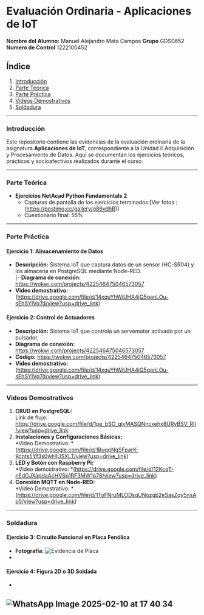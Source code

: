 # Evaluación Ordinaria - Aplicaciones de IoT  
**Nombre del Alumno:** Manuel Alejandro Mata Campos
**Grupo** GDS0652  
**Numero de Control** 1222100452

## Índice  
1. [Introducción](#introducción)  
2. [Parte Teórica](#parte-teórica)  
3. [Parte Práctica](#parte-práctica)  
4. [Videos Demostrativos](#videos-demostrativos)  
5. [Soldadura](#soldadura)  

---

### Introducción  
Este repositorio contiene las evidencias de la evaluación ordinaria de la asignatura **Aplicaciones de IoT**, correspondiente a la Unidad I: Adquisición y Procesamiento de Datos. Aquí se documentan los ejercicios teóricos, prácticos y socioafectivos realizados durante el curso.

---

### Parte Teórica  
- **Ejercicios NetAcad Python Fundamentals 2**  
  - Capturas de pantalla de los ejercicios terminados:[Ver fotos : (https://postimg.cc/gallery/g86vdhB)]
  - Cuestionario final: 55% 

---

### Parte Práctica  
#### Ejercicio 1: Almacenamiento de Datos  
- **Descripción:** Sistema IoT que captura datos de un sensor (HC-SR04) y los almacena en PostgreSQL mediante Node-RED.  
[- **Diagrama de conexión:** https://wokwi.com/projects/422546475046573057
- **Video demostrativo:** (https://drive.google.com/file/d/14xquYhWiUHA4jQ5ganLOu-sEhSYIVq7d/view?usp=drive_link) 

#### Ejercicio 2: Control de Actuadores  
- **Descripción:** Sistema IoT que controla un servomotor activado por un pulsador.  
- **Diagrama de conexión:** https://wokwi.com/projects/422546475046573057
- **Código:** https://wokwi.com/projects/422546475046573057
- **Video demostrativo:** (https://drive.google.com/file/d/14xquYhWiUHA4jQ5ganLOu-sEhSYIVq7d/view?usp=drive_link) 

---

### Videos Demostrativos  
1. **CRUD en PostgreSQL:**  
   Link de flujo: https://drive.google.com/file/d/1pe_bSO_glxMASQNncxehx8URyBSV_RII/view?usp=drive_link
3. **Instalaciones y Configuraciones Básicas:**  
   *Video Demostrativo: * (https://drive.google.com/file/d/1BuqqNgSFparK-9cnts5Yf3s0wHIUSXLT/view?usp=drive_link)
4. **LED y Botón con Raspberry Pi:**  
   *Video demostrativo: *(https://drive.google.com/file/d/12KcqT-nEdGJXapdaAcHVSp1RF3MW1p78/view?usp=drive_link)
5. **Conexión MQTT en Node-RED:**  
   *Video Demostrativo: * (https://drive.google.com/file/d/1ToFNruMLODsqUNozgb2eSasZqy5nsAp5/view?usp=drive_link)   

---

### Soldadura  
#### Ejercicio 3: Circuito Funcional en Placa Fenólica  
- **Fotografía:**
  ![Evidencia de Placa](https://github.com/user-attachments/assets/0878b9a9-867d-418d-97c9-7610fe975e93)
- 

#### Ejercicio 4: Figura 2D o 3D Soldada  
-
![WhatsApp Image 2025-02-10 at 17 40 34](https://github.com/user-attachments/assets/c355288a-cd30-4ba2-a9a8-9984559557be)
---
